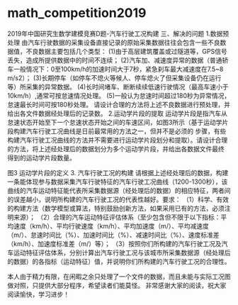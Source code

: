 # math_competition2019
2019年中国研究生数学建模竞赛D题-汽车行驶工况构建
三、解决的问题
1.数据预处理
由汽车行驶数据的采集设备直接记录的原始采集数据往往会包含一些不良数据值，不良数据主要包括几个类型：
(1)由于高层建筑覆盖或过隧道等，GPS信号丢失，造成所提供数据中的时间不连续；
(2)汽车加、减速度异常的数据（普通轿车一般情况下：0至100km/h的加速时间大于7秒，紧急刹车最大减速度在7.5~8 m/s2）；
(3)长期停车（如停车不熄火等候人、停车熄火了但采集设备仍在运行等）所采集的异常数据。
(4)长时间堵车、断断续续低速行驶情况（最高车速小于10km/h）,通常可按怠速情况处理。
(5)一般认为怠速时间超过180秒为异常情况，怠速最长时间可按180秒处理。
请设计合理的方法将上述不良数据进行预处理，并给出各文件数据经处理后的记录数。
2.运动学片段的提取
运动学片段是指汽车从怠速状态开始至下一个怠速状态开始之间的车速区间，如图3所示（基于运动学片段构建汽车行驶工况曲线是日前最常用的方法之一，但并不是必须的
步骤，有些构建汽车行驶工况曲线的方法并不需要进行运动学片段划分和提取）。请设计合理的方法，将上述经处理后的数据划分为多个运动学片段，并给出各数据文件最终
得到的运动学片段数量。

图3 运动学片段的定义
3. 汽车行驶工况的构建
请根据上述经处理后的数据，构建一条能体现参与数据采集汽车行驶特征的汽车行驶工况曲线（1200-1300秒），该曲线的汽车运动特征能代表所采集数据源（经处理后的数据）的相应特征，两者间的误差越小，说明所构建的汽车行驶工况的代表性越好。要求：
（1）科学、有效的构建方法（数学模型或算法，特别鼓励创新方法，如果采用已有的方法，必须注明来源）；
（2）合理的汽车运动特征评估体系（至少包含但不限于以下指标：平均速度（km/h）、平均行驶速度（km/h）、平均加速度（m/）、平均减速度（m/）、怠速时间比（%）、加速时间比（%）、减速时间比（%）、速度标准差（km/h）、加速度标准差（m/）等）；
（3）按照你们所构建的汽车行驶工况及汽车运动特征评估体系，分别计算出汽车行驶工况与该城市所采集数据源（经处理后的数据）的各指标（运动特征）值，并说明你们所构建的汽车行驶工况的合理性。

本人由于精力有限，在闲暇之余只处理了一个文件的数据，而且未能与实际工况图做对照，只提供大部分程序，希望读者们能莫怪。
非常感谢大家的阅读，祝大家阅读愉快，学习进步！
